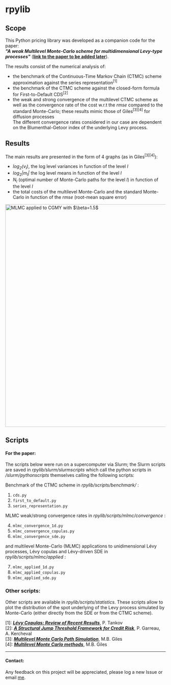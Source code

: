 # rpylib

## Scope

This Python pricing library was developed as a companion code for the paper:  
**_"A weak Multilevel Monte-Carlo scheme for multidimensional Levy-type processes"_** 
([**link to the paper to be added later**](https://www.google.com)).
 
The results consist of the numerical analysis of:
- the benchmark of the Continuous-Time Markov Chain (CTMC) scheme approximation against the series representation<sup>[1]</sup>
- the benchmark of the CTMC scheme against the closed-form formula for First-to-Default CDS<sup>[2]</sup>
- the weak and strong convergence of the multilevel CTMC scheme as well as the convergence rate of the cost w.r.t 
the _rmse_ compared to the standard Monte-Carlo; these results mimic those of Giles<sup>[3][4]</sup> for diffusion processes  
The different convergence rates considered in our case are dependent on the Blumenthal-Getoor index of the underlying 
Levy process.

## Results

The main results are presented in the form of 4 graphs (as in Giles<sup>[3][4]</sup>):    
- _log<sub>2</sub>(v<sub>l</sub>)_, the log level variances in function of the level _l_
- _log<sub>2</sub>|m<sub>l</sub>|_ the log level  means in function of the level _l_
- _N<sub>l</sub>_ (optimal number of Monte-Carlo paths for the level _l_) in function of the level _l_
- the total costs of the multilevel Monte-Carlo and the standard Monte-Carlo in function of the _rmse_ (root-mean square error)

<img src=https://github.com/rpalfray/rpylib/docs/pics/cgmy15.jpg alt="MLMC applied to CGMY with $\beta=1.5$" width="700"/>


## Scripts

#### For the paper:
The scripts below were run on a supercomputer via Slurm; the Slurm scripts are saved in
_rpylib/slurm/slurmscripts_ which call the python scripts in _/slurm/pythonscripts_ themselves 
calling the following scripts:

Benchmark of the CTMC scheme in _rpylib/scripts/benchmark/_ : 
 1. `cds.py`
 2. `first_to_default.py`
 3. `series_representation.py`

MLMC weak/strong convergence rates in _rpylib/scripts/mlmc/convergence_ :     

 4. `mlmc_convergence_1d.py`  
 5. `mlmc_convergence_copulas.py`        
 6. `mlmc_convergence_sde.py`      

and multilevel Monte-Carlo (MLMC) applications to unidimensional Lévy processes, Lévy copulas 
and Lévy-driven SDE in _rpylib/scripts/mlmc/applied_ :     

 7. `mlmc_applied_1d.py`      
 8. `mlmc_applied_copulas.py`     
 9. `mlmc_applied_sde.py`     

### Other scripts:

Other scripts are available in _rpylib/scripts/statistics_. These scripts allow to plot the distribution of the spot 
underlying of the Levy process simulated by Monte-Carlo (either directly from the SDE or from the CTMC scheme).  



 [1]: _[**Lévy Copulas: Review of Recent Results**](https://link.springer.com/chapter/10.1007/978-3-319-25826-3_7)_, P. Tankov  
 [2]: _[**A Structural Jump Threshold Framework for Credit Risk**](https://epubs.siam.org/doi/10.1137/140993892)_, P. Garreau, A. Kercheval  
 [3]: _[**Multilevel Monte Carlo Path Simulation**](https://people.maths.ox.ac.uk/gilesm/files/OPRE_2008.pdf)_, M.B. Giles  
 [4]: _[**Multilevel Monte Carlo methods**](https://people.maths.ox.ac.uk/gilesm/files/acta15.pdf)_, M.B. Giles


***
#### Contact:
Any feedback on this project will be appreciated, please log a new Issue or email [me](mailto:romain.palfray+rpylib@gmail.com).